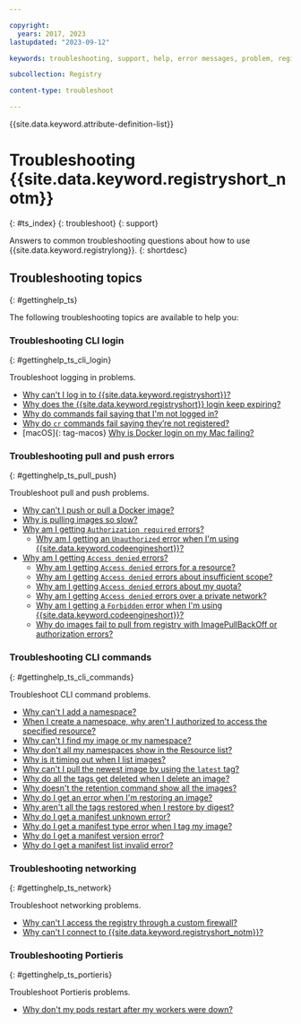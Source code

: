```yaml
---

copyright:
  years: 2017, 2023
lastupdated: "2023-09-12"

keywords: troubleshooting, support, help, error messages, problem, registry, support ticket, ticket

subcollection: Registry

content-type: troubleshoot

---
```


{{site.data.keyword.attribute-definition-list}}

# Troubleshooting {{site.data.keyword.registryshort_notm}}
{: #ts_index}
{: troubleshoot}
{: support}

Answers to common troubleshooting questions about how to use {{site.data.keyword.registrylong}}.
{: shortdesc}

## Troubleshooting topics
{: #gettinghelp_ts}

The following troubleshooting topics are available to help you:

### Troubleshooting CLI login
{: #gettinghelp_ts_cli_login}

Troubleshoot logging in problems.

- [Why can't I log in to {{site.data.keyword.registryshort}}?](/docs/Registry?topic=Registry-troubleshoot-login)
- [Why does the {{site.data.keyword.registryshort}} login keep expiring?](/docs/Registry?topic=Registry-troubleshoot-login-expire)
- [Why do commands fail saying that I'm not logged in?](/docs/Registry?topic=Registry-troubleshoot-login-cloud)
- [Why do `cr` commands fail saying they’re not registered?](/docs/Registry?topic=Registry-troubleshoot-login-error)
- [macOS]{: tag-macos} [Why is Docker login on my Mac failing?](/docs/Registry?topic=Registry-troubleshoot-docker-mac)

### Troubleshooting pull and push errors
{: #gettinghelp_ts_pull_push}

Troubleshoot pull and push problems.

- [Why can't I push or pull a Docker image?](/docs/Registry?topic=Registry-troubleshoot-push-pull-docker)
- [Why is pulling images so slow?](/docs/Registry?topic=Registry-troubleshoot-pull-performance)
- [Why am I getting `Authorization required` errors?](/docs/Registry?topic=Registry-troubleshoot-auth-req)
    - [Why am I getting an `Unauthorized` error when I'm using {{site.data.keyword.codeengineshort}}?](/docs/Registry?topic=Registry-troubleshoot-unauthorized-ce)
- [Why am I getting `Access denied` errors?](/docs/Registry?topic=Registry-troubleshoot-access-denied)
    - [Why am I getting `Access denied` errors for a resource?](/docs/Registry?topic=Registry-troubleshoot-resource)
    - [Why am I getting `Access denied` errors about insufficient scope?](/docs/Registry?topic=Registry-troubleshoot-scope)
    - [Why am I getting `Access denied` errors about my quota?](/docs/Registry?topic=Registry-troubleshoot-quota)
    - [Why am I getting `Access denied` errors over a private network?](/docs/Registry?topic=Registry-troubleshoot-private)
    - [Why am I getting a `Forbidden` error when I'm using {{site.data.keyword.codeengineshort}}?](/docs/Registry?topic=Registry-troubleshoot-forbidden-ce)
    - [Why do images fail to pull from registry with ImagePullBackOff or authorization errors?](/docs/Registry?topic=Registry-ts-app-image-pull)

### Troubleshooting CLI commands
{: #gettinghelp_ts_cli_commands}

Troubleshoot CLI command problems.

- [Why can't I add a namespace?](/docs/Registry?topic=Registry-troubleshoot-add-namespace)
- [When I create a namespace, why aren't I authorized to access the specified resource?](/docs/Registry?topic=Registry-troubleshoot-namespace-auth)
- [Why can't I find my image or my namespace?](/docs/Registry?topic=Registry-troubleshoot-image-find)
- [Why don't all my namespaces show in the Resource list?](/docs/Registry?topic=Registry-troubleshoot-namespace-resource-list)
- [Why is it timing out when I list images?](/docs/Registry?topic=Registry-troubleshoot-image-timeout)
- [Why can't I pull the newest image by using the `latest` tag?](/docs/Registry?topic=Registry-troubleshoot-docker-latest)
- [Why do all the tags get deleted when I delete an image?](/docs/Registry?topic=Registry-troubleshoot-image-rm)
- [Why doesn't the retention command show all the images?](/docs/Registry?topic=Registry-troubleshoot-image-list-retention)
- [Why do I get an error when I'm restoring an image?](/docs/Registry?topic=Registry-troubleshoot-image-restore)
- [Why aren't all the tags restored when I restore by digest?](/docs/Registry?topic=Registry-troubleshoot-image-restore-digest)
- [Why do I get a manifest unknown error?](/docs/Registry?topic=Registry-troubleshoot-manifest-unknown)
- [Why do I get a manifest type error when I tag my image?](/docs/Registry?topic=Registry-troubleshoot-manifest-error-type)
- [Why do I get a manifest version error?](/docs/Registry?topic=Registry-troubleshoot-manifest-error-version)
- [Why do I get a manifest list invalid error?](/docs/Registry?topic=Registry-troubleshoot-manifest-list-error)

### Troubleshooting networking
{: #gettinghelp_ts_network}

Troubleshoot networking problems.

- [Why can't I access the registry through a custom firewall?](/docs/Registry?topic=Registry-troubleshoot-firewall)
- [Why can't I connect to {{site.data.keyword.registryshort_notm}}?](/docs/Registry?topic=Registry-troubleshoot-connect)

### Troubleshooting Portieris
{: #gettinghelp_ts_portieris}

Troubleshoot Portieris problems.

- [Why don't my pods restart after my workers were down?](/docs/Registry?topic=Registry-troubleshoot-pods)
